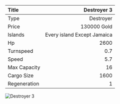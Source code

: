 |Title        | Destroyer 3
|:-|-:
|Type         | Destroyer           
|Price        | 130000 Gold    
|Islands      | Every island Except Jamaica
|Hp           | 2600
|Turnspeed    | 0.7
|Speed        | 5.7
|Max Capacity | 16
|Cargo Size   | 1600
|Regeneration | 1

<img src="assets/img/destroyer.png" alt="Destroyer 3">